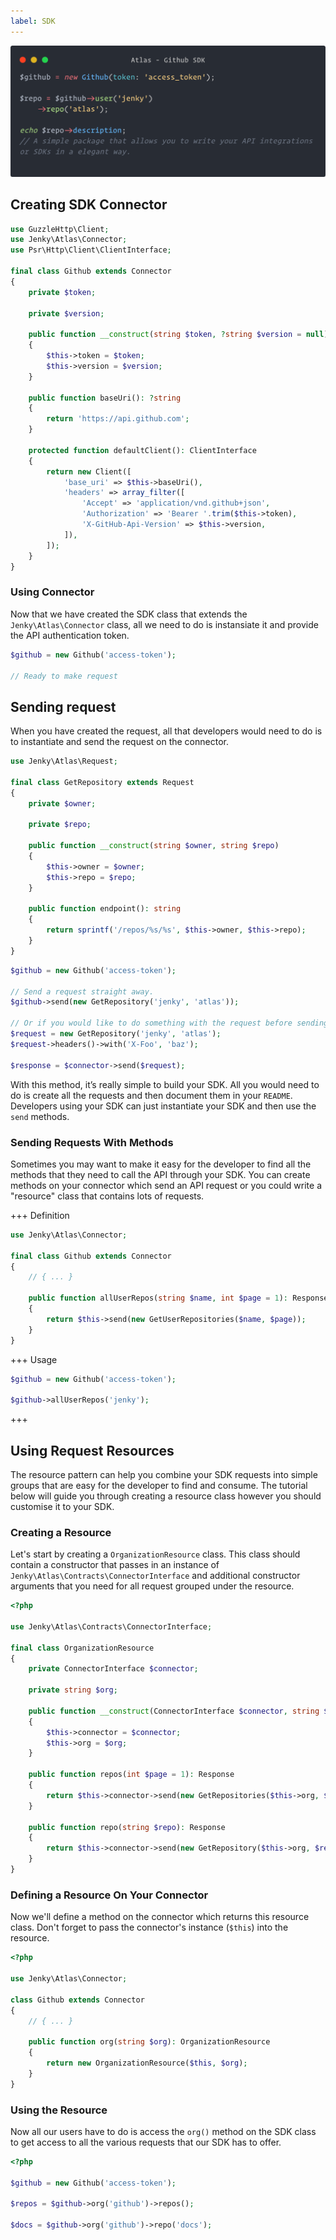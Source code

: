 ```yaml
---
label: SDK
---
```


![](../static/sdk-hero.png)

## Creating SDK Connector

```php
use GuzzleHttp\Client;
use Jenky\Atlas\Connector;
use Psr\Http\Client\ClientInterface;

final class Github extends Connector
{
    private $token;

    private $version;

    public function __construct(string $token, ?string $version = null)
    {
        $this->token = $token;
        $this->version = $version;
    }

    public function baseUri(): ?string
    {
        return 'https://api.github.com';
    }

    protected function defaultClient(): ClientInterface
    {
        return new Client([
            'base_uri' => $this->baseUri(),
            'headers' => array_filter([
                'Accept' => 'application/vnd.github+json',
                'Authorization' => 'Bearer '.trim($this->token),
                'X-GitHub-Api-Version' => $this->version,
            ]),
        ]);
    }
}
```

### Using Connector

Now that we have created the SDK class that extends the `Jenky\Atlas\Connector` class, all we need to do is instansiate it and provide the API authentication token.

```php
$github = new Github('access-token');

// Ready to make request
```

## Sending request

When you have created the request, all that developers would need to do is to instantiate and send the request on the connector.

```php
use Jenky\Atlas\Request;

final class GetRepository extends Request
{
    private $owner;

    private $repo;

    public function __construct(string $owner, string $repo)
    {
        $this->owner = $owner;
        $this->repo = $repo;
    }

    public function endpoint(): string
    {
        return sprintf('/repos/%s/%s', $this->owner, $this->repo);
    }
}
```

```php
$github = new Github('access-token');

// Send a request straight away.
$github->send(new GetRepository('jenky', 'atlas'));

// Or if you would like to do something with the request before sending it.
$request = new GetRepository('jenky', 'atlas');
$request->headers()->with('X-Foo', 'baz');

$response = $connector->send($request);
```

With this method, it’s really simple to build your SDK. All you would need to do is create all the requests and then document them in your `README`. Developers using your SDK can just instantiate your SDK and then use the `send` methods.

### Sending Requests With Methods

Sometimes you may want to make it easy for the developer to find all the methods that they need to call the API through your SDK. You can create methods on your connector which send an API request or you could write a "resource" class that contains lots of requests.

+++ Definition
```php
use Jenky\Atlas\Connector;

final class Github extends Connector
{
    // { ... }

    public function allUserRepos(string $name, int $page = 1): Response
    {
        return $this->send(new GetUserRepositories($name, $page));
    }
}
```
+++ Usage
```php
$github = new Github('access-token');

$github->allUserRepos('jenky');
```
+++

## Using Request Resources

The resource pattern can help you combine your SDK requests into simple groups that are easy for the developer to find and consume. The tutorial below will guide you through creating a resource class however you should customise it to your SDK.

### Creating a Resource

Let's start by creating a `OrganizationResource` class. This class should contain a constructor that passes in an instance of `Jenky\Atlas\Contracts\ConnectorInterface` and additional constructor arguments that you need for all request grouped under the resource.

```php
<?php

use Jenky\Atlas\Contracts\ConnectorInterface;

final class OrganizationResource
{
    private ConnectorInterface $connector;

    private string $org;

    public function __construct(ConnectorInterface $connector, string $org)
    {
        $this->connector = $connector;
        $this->org = $org;
    }

    public function repos(int $page = 1): Response
    {
        return $this->connector->send(new GetRepositories($this->org, $page));
    }

    public function repo(string $repo): Response
    {
        return $this->connector->send(new GetRepository($this->org, $repo));
    }
}
```

### Defining a Resource On Your Connector

Now we'll define a method on the connector which returns this resource class. Don't forget to pass the connector's instance (`$this`) into the resource.

```php
<?php

use Jenky\Atlas\Connector;

class Github extends Connector
{
    // { ... }

    public function org(string $org): OrganizationResource
    {
        return new OrganizationResource($this, $org);
    }
}
```

### Using the Resource

Now all our users have to do is access the `org()` method on the SDK class to get access to all the various requests that our SDK has to offer.

```php
<?php

$github = new Github('access-token');

$repos = $github->org('github')->repos();

$docs = $github->org('github')->repo('docs');
```
